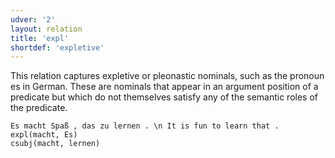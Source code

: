 ```yaml
---
udver: '2'
layout: relation
title: 'expl'
shortdef: 'expletive'
---
```


This relation captures expletive or pleonastic nominals, such as the pronoun es in German. These are nominals that appear in an argument position of a predicate but which do not themselves satisfy any of the semantic roles of the predicate. 

~~~ sdparse
Es macht Spaß , das zu lernen . \n It is fun to learn that .
expl(macht, Es)
csubj(macht, lernen)
~~~
<!-- Interlanguage links updated Út zář 29 20:43:18 CEST 2020 -->
